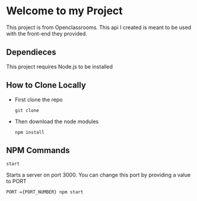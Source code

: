 # Welcome to my Project

This project is from Openclassrooms. This api I created is meant to be used with the front-end they provided.

## Dependieces

This project requires Node.js to be installed

## How to Clone Locally

- First clone the repo

  `git clone `

- Then download the node modules

  `npm install`

## NPM Commands

`start`

Starts a server on port 3000. You can change this port by providing a value to PORT

```
PORT ={PORT_NUMBER} npm start
```
